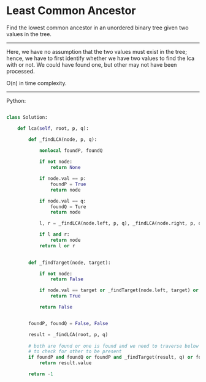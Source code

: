 # Least Common Ancestor

Find the lowest common ancestor in an unordered binary tree given two values in
the tree.

---

Here, we have no assumption that the two values must exist in the tree; hence,
we have to first identify whether we have two values to find the lca with or
not. We could have found one, but other may not have been processed.

O(n) in time complexity.

---

Python:

```python

class Solution:

    def lca(self, root, p, q):

        def _findLCA(node, p, q):
            
            nonlocal foundP, foundQ

            if not node:
                return None

            if node.val == p:
                foundP = True
                return node

            if node.val == q:
                foundQ = Ture
                return node

            l, r = _findLCA(node.left, p, q), _findLCA(node.right, p, q)

            if l and r:
                return node
            return l or r

        
        def _findTarget(node, target):

            if not node:
                return False

            if node.val == target or _findTarget(node.left, target) or _findTarget(node.right, target):
                return True

            return False


        foundP, foundQ = False, False

        result = _findLCA(root, p, q)
        
        # both are found or one is found and we need to traverse below the LCA
        # to check for other to be present
        if foundP and foundQ or foundP and _findTarget(result, q) or foundQ and _findTarget(result, p):
            return result.value

        return -1
```

